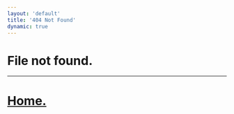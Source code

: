 ```yaml
---
layout: 'default'
title: '404 Not Found'
dynamic: true
---
```


# File not found.
----------
# [Home.](http://amypavel.com)
